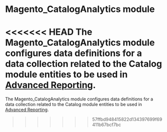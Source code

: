 # Magento_CatalogAnalytics module

<<<<<<< HEAD
The Magento_CatalogAnalytics module configures data definitions for a data collection related to the Catalog module entities to be used in [Advanced Reporting](http://devdocs.magento.com/guides/v2.2/advanced-reporting/modules.html).
=======
The Magento_CatalogAnalytics module configures data definitions for a data collection related to the Catalog module entities to be used in [Advanced Reporting](https://devdocs.magento.com/guides/v2.2/advanced-reporting/modules.html).
>>>>>>> 57ffbd948415822d134397699f69411b67bcf7bc

